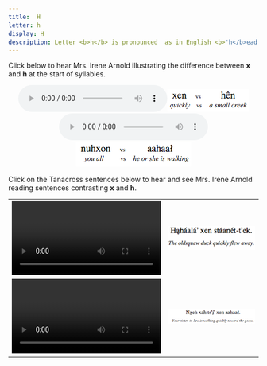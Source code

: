 ```yaml
---
title:  H
letter: h
display: H
description: Letter <b>h</b> is pronounced  as in English <b>'h</b>ead' and <b>'h</b>at'. Note though that, unlike English, <b>h</b> is a very common sound at the end of a syllable in Tanacross.<br/>
---
```




Click below to hear Mrs. Irene Arnold illustrating the difference between <b>x</b> and <b>h</b> at the start of syllables.


<center>					
<audio controls src="/assets/audio/x_h_comp.mp3" type="audio/mpeg">Your browser does not support the audio element.</audio><img src="/assets/gif/x_h_comp.gif" border="0">
</center>

<center>						
<audio controls src="/assets/audio/x_h_med_comp.mp3" type="audio/mpeg">Your browser does not support the audio element.</audio><img src="/assets/gif/x_h_med_comp.gif" border="0">
</center>


Click on the Tanacross sentences below to hear and see Mrs. Irene Arnold reading sentences contrasting <b>x</b> and <b>h</b>.


<table>
<tr>
<td><video controls src="{{ site.vidpath }}x_h_sent1.mp4">Your browswer does not support video.</video></td><td><img src="/assets/gif/x_h_sent1.gif" border="0"/></td>
</tr>
<tr>
<td><video controls src="{{ site.vidpath }}x_h_sent2.mp4">Your browswer does not support video.</video></td><td><img src="/assets/gif/x_h_sent2.gif" border="0"/></td>
</tr>
</table>

						